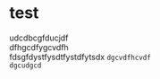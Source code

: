 # test
udcdbcgfducjdf  
dfhgcdfygcvdfh  <br/>fdsgfdystfysdtfystdfytsdx
```dgcvdfhcvdf  ``` <br/>
```dgcudgcd  ```

